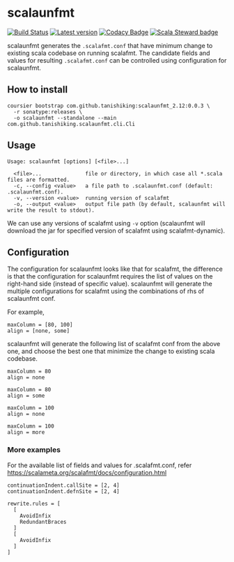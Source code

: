 # scalaunfmt
[![Build Status](https://travis-ci.com/tanishiking/scalaunfmt.svg?branch=master)](https://travis-ci.com/tanishiking/scalaunfmt)
[![Latest version](https://index.scala-lang.org/tanishiking/scalaunfmt/scalaunfmt/latest.svg)](https://index.scala-lang.org/tanishiking/scalaunfmt/scalaunfmt)
[![Codacy Badge](https://api.codacy.com/project/badge/Grade/f08c70f5d5c64cd882904f2be45256dd)](https://app.codacy.com/app/tanishiking/scalaunfmt?utm_source=github.com&utm_medium=referral&utm_content=tanishiking/scalaunfmt&utm_campaign=Badge_Grade_Dashboard)
[![Scala Steward badge](https://img.shields.io/badge/Scala_Steward-helping-brightgreen.svg?style=flat&logo=data:image/png;base64,iVBORw0KGgoAAAANSUhEUgAAAA4AAAAQCAMAAAARSr4IAAAAVFBMVEUAAACHjojlOy5NWlrKzcYRKjGFjIbp293YycuLa3pYY2LSqql4f3pCUFTgSjNodYRmcXUsPD/NTTbjRS+2jomhgnzNc223cGvZS0HaSD0XLjbaSjElhIr+AAAAAXRSTlMAQObYZgAAAHlJREFUCNdNyosOwyAIhWHAQS1Vt7a77/3fcxxdmv0xwmckutAR1nkm4ggbyEcg/wWmlGLDAA3oL50xi6fk5ffZ3E2E3QfZDCcCN2YtbEWZt+Drc6u6rlqv7Uk0LdKqqr5rk2UCRXOk0vmQKGfc94nOJyQjouF9H/wCc9gECEYfONoAAAAASUVORK5CYII=)](https://scala-steward.org)


scalaunfmt generates the `.scalafmt.conf` that have minimum change to existing scala codebase on running scalafmt.
The candidate fields and values for resulting `.scalafmt.conf` can be controlled using configuration for scalaunfmt.

## How to install
```
coursier bootstrap com.github.tanishiking:scalaunfmt_2.12:0.0.3 \
  -r sonatype:releases \
  -o scalaunfmt --standalone --main com.github.tanishiking.scalaunfmt.cli.Cli
```

## Usage
```
Usage: scalaunfmt [options] [<file>...]

  <file>...              file or directory, in which case all *.scala files are formatted.
  -c, --config <value>   a file path to .scalaunfmt.conf (default: .scalaunfmt.conf).
  -v, --version <value>  running version of scalafmt
  -o, --output <value>   output file path (by default, scalaunfmt will write the result to stdout).
```

We can use any versions of scalafmt using `-v` option (scalaunfmt will download the jar for specified version of scalafmt using scalafmt-dynamic).

## Configuration
The configuration for scalaunfmt looks like that for scalafmt, the difference is that the configuration for scalaunfmt requires the list of values on the right-hand side (instead of specific value).
scalaunfmt will generate the multiple configurations for scalafmt using the combinations of rhs of scalaunfmt conf.

For example,

```
maxColumn = [80, 100]
align = [none, some]
```

scalaunfmt will generate the following list of scalafmt conf from the above one, and choose the best one that minimize the change to existing scala codebase.

```
maxColumn = 80
align = none
```

```
maxColumn = 80
align = some
```

```
maxColumn = 100
align = none
```

```
maxColumn = 100
align = more
```

### More examples
For the available list of fields and values for .scalafmt.conf, refer https://scalameta.org/scalafmt/docs/configuration.html

```
continuationIndent.callSite = [2, 4]
continuationIndent.defnSite = [2, 4]
```

```
rewrite.rules = [
  [
    AvoidInfix
    RedundantBraces
  ]
  [
    AvoidInfix
  ]
]
```
